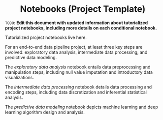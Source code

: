 <h1 align="center">Notebooks (Project Template)</h1>

`TODO`: **Edit this document with updated information about tutorialized project notebooks, including more details on each conditional notebook.**

Tutorialized project notebooks live here.

For an end-to-end data pipeline project, at least three key steps are involved: exploratory data analysis, intermediate data processing, and predictive data modeling. 

The _exploratory data analysis_ notebook entails data preprocessing and manipulation steps, including null value imputation and introductory data visualizations. 

The _intermediate data processing_ notebook details data processing and encoding steps, including data discretization and inferential statistical analysis. 

The _predictive data modeling_ notebook depicts machine learning and deep learning algorithm design and analysis. 
